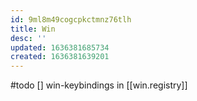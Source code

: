 ```yaml
---
id: 9ml8m49cogcpkctmnz76tlh
title: Win
desc: ''
updated: 1636381685734
created: 1636381639201
---
```


#todo
[] win-keybindings in [[win.registry]]
